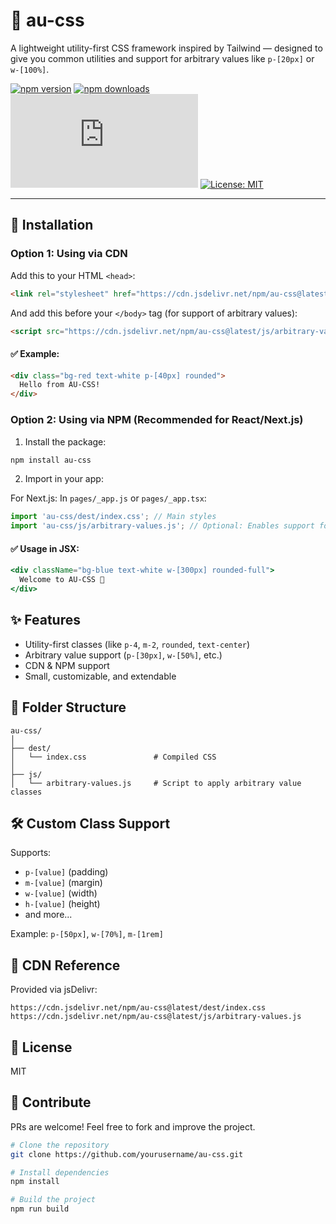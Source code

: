 # 💅 au-css

A lightweight utility-first CSS framework inspired by Tailwind — designed to give you common utilities and support for arbitrary values like `p-[20px]` or `w-[100%]`.

[![npm version](https://img.shields.io/npm/v/au-css.svg?style=flat-square)](https://www.npmjs.org/package/au-css)
[![npm downloads](https://img.shields.io/npm/dm/au-css.svg?style=flat-square)](https://npm-stat.com/charts.html?package=au-css)
[![gzip size](https://img.badgesize.io/https://cdn.jsdelivr.net/npm/au-css@latest/dest/index.css?compression=gzip&style=flat-square)](https://cdn.jsdelivr.net/npm/au-css@latest/dest/index.css)
[![License: MIT](https://img.shields.io/badge/License-MIT-yellow.svg?style=flat-square)](https://opensource.org/licenses/MIT)

---

## 🚀 Installation

### Option 1: Using via CDN

Add this to your HTML `<head>`:
```html
<link rel="stylesheet" href="https://cdn.jsdelivr.net/npm/au-css@latest/dest/index.css" />
```

And add this before your `</body>` tag (for support of arbitrary values):
```html
<script src="https://cdn.jsdelivr.net/npm/au-css@latest/js/arbitrary-values.js"></script>
```

#### ✅ Example:

```html
<div class="bg-red text-white p-[40px] rounded">
  Hello from AU-CSS!
</div>
```

### Option 2: Using via NPM (Recommended for React/Next.js)

1. Install the package:
```bash
npm install au-css
```

2. Import in your app:

For Next.js:
In `pages/_app.js` or `pages/_app.tsx`:
```js
import 'au-css/dest/index.css'; // Main styles
import 'au-css/js/arbitrary-values.js'; // Optional: Enables support for custom utilities like p-[40px]
```

#### ✅ Usage in JSX:

```jsx
<div className="bg-blue text-white w-[300px] rounded-full">
  Welcome to AU-CSS 🚀
</div>
```

## ✨ Features

- Utility-first classes (like `p-4`, `m-2`, `rounded`, `text-center`)
- Arbitrary value support (`p-[30px]`, `w-[50%]`, etc.)
- CDN & NPM support
- Small, customizable, and extendable

## 📂 Folder Structure

```
au-css/
│
├── dest/
│   └── index.css               # Compiled CSS
│
├── js/
│   └── arbitrary-values.js     # Script to apply arbitrary value classes
```

## 🛠️ Custom Class Support

Supports:
- `p-[value]` (padding)
- `m-[value]` (margin)
- `w-[value]` (width)
- `h-[value]` (height)
- and more...

Example: `p-[50px]`, `w-[70%]`, `m-[1rem]`


## 🔗 CDN Reference

Provided via jsDelivr:

```
https://cdn.jsdelivr.net/npm/au-css@latest/dest/index.css
https://cdn.jsdelivr.net/npm/au-css@latest/js/arbitrary-values.js
```

## 📃 License

MIT

## 🤝 Contribute

PRs are welcome! Feel free to fork and improve the project.

```bash
# Clone the repository
git clone https://github.com/yourusername/au-css.git

# Install dependencies
npm install

# Build the project
npm run build
```